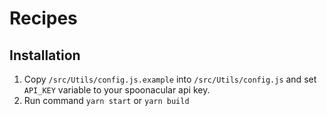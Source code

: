 # Recipes

## Installation

1. Copy ```/src/Utils/config.js.example``` into ```/src/Utils/config.js``` and set ```API_KEY``` variable to your spoonacular api key.
2. Run command ```yarn start``` or ```yarn build```
